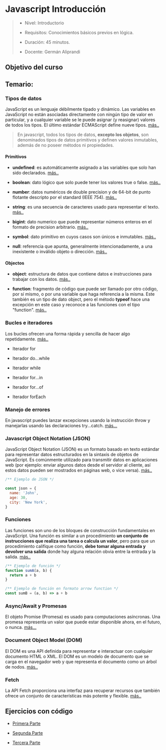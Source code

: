 # Javascript Introducción

> - Nivel: Introductorio
>
> - Requisitos: Conocimientos básicos previos en lógica.
>
> - Duración: 45 minutos.
>
> - Docente: Germán Aliprandi

## Objetivo del curso

## Temario:

### Tipos de datos

JavaScript es un lenguaje débilmente tipado y dinámico. Las variables en JavaScript no están asociadas directamente con ningún tipo de valor en particular, y a cualquier variable se le puede asignar (y reasignar) valores de todos los tipos. El último estándar ECMAScript define nueve tipos. [más..](https://developer.mozilla.org/es/docs/Web/JavaScript/Data_structures)

> En javascript, todos los tipos de datos, **excepto los objetos**, son denominados tipos de datos primitivos y definen valores inmutables, además de no poseer métodos ni propiedades.

#### Primitivos

- **undefined**: es automáticamente asignado a las variables que solo han sido declarados. [más..](https://en.wikipedia.org/wiki/Undefined_value)

- **boolean**: dato lógico que solo puede tener los valores true o false. [más..](https://es.wikipedia.org/wiki/Tipo_de_dato_l%C3%B3gico)

- **number**: datos numéricos de double precision y de 64-bit de punto flotante descripto por el standard (IEEE 754). [más..](https://es.wikipedia.org/wiki/Tipo_de_dato#Num.C3.A9ricos)

- **string**: es una secuencia de caracteres usado para representar el texto. [más..](http://es.wikipedia.org/wiki/Cadena_de_caracteres)

- **bigint**: dato numerico que puede representar números enteros en el formato de precision arbitrario. [más..](https://developer.mozilla.org/en-US/docs/Web/JavaScript/Data_structures#bigint_type)

- **symbol**: dato primitivo en cuyos casos son únicos e inmutables. [más..](http://en.wikipedia.org/wiki/Symbol_%28programming%29)

- **null**: referencia que apunta, generalmente intencionadamente, a una inexistente o inválido objeto o dirección. [más..](https://es.wikipedia.org/wiki/Puntero_%28inform%C3%A1tica%29#Puntero_nulo)

#### Objectos

- **object**: estructura de datos que contiene datos e instrucciones para trabajar con los datos. [más..](https://developer.mozilla.org/en-US/docs/Web/JavaScript/Data_structures#Objects)

- **function**: fragmento de código que puede ser llamado por otro código, por sí mismo, o por una variable que haga referencia a la misma. Este también es un tipo de dato object, pero el método **typeof** hace una excepción en este caso y reconoce a las funciones con el tipo "function". [más..](https://developer.mozilla.org/es/docs/Glossary/Function)

### Bucles e iteradores

Los bucles ofrecen una forma rápida y sencilla de hacer algo repetidamente. [más..](https://developer.mozilla.org/es/docs/Web/JavaScript/Guide/Loops_and_iteration)

- Iterador for

- Iterador do...while

- Iterador while

- Iterador for...in

- Iterador for...of

- Iterador forEach

### Manejo de errores

En javascript puedes lanzar excepciones usando la instrucción throw y manejarlas usando las declaraciones try...catch. [más...](https://developer.mozilla.org/es/docs/Web/JavaScript/Guide/Control_flow_and_error_handling)

### Javascript Object Notation (JSON)

JavaScript Object Notation (JSON) es un formato basado en texto estándar para representar datos estructurados en la sintaxis de objetos de JavaScript. Es comúnmente utilizado para transmitir datos en aplicaciones web (por ejemplo: enviar algunos datos desde el servidor al cliente, así estos datos pueden ser mostrados en páginas web, o vice versa). [más..](https://developer.mozilla.org/es/docs/Learn/JavaScript/Objects/JSON)

```js
/** Ejemplo de JSON */

const json = {
  name: 'John',
  age: 30,
  city: 'New York',
}
```

### Funciones

Las funciones son uno de los bloques de construcción fundamentales en JavaScript. Una función es similar a un procedimiento **un conjunto de instrucciones que realiza una tarea o calcula un valor**, pero para que un procedimiento califique como función, **debe tomar alguna entrada y devolver una salida** donde hay alguna relación obvia entre la entrada y la salida. [más..](https://developer.mozilla.org/es/docs/Web/JavaScript/Guide/Functions)

```js
/** Ejemplo de función */
function sumA(a, b) {
  return a + b
}

/** Ejemplo de función en formato arrow function */
const sumB = (a, b) => a + b
```

### Async/Await y Promesas

El objeto Promise (Promesa) es usado para computaciones asíncronas. Una promesa representa un valor que puede estar disponible ahora, en el futuro, o nunca. [más...](https://developer.mozilla.org/es/docs/Web/JavaScript/Reference/Statements/async_function)

### Document Object Model (DOM)

El DOM es una API definida para representar e interactuar con cualquier documento HTML o XML. El DOM es un modelo de documento que se carga en el navegador web y que representa el documento como un árbol de nodos. [más..](https://developer.mozilla.org/es/docs/Glossary/DOM)

### Fetch

La API Fetch proporciona una interfaz para recuperar recursos que también ofrece un conjunto de características más potente y flexible. [más..](https://developer.mozilla.org/es/docs/Web/API/Fetch_API)

## Ejercicios con código

- [Primera Parte](https://github1s.com/galiprandi/cursos/blob/HEAD/javascript-introduction/part-one.js)

- [Segunda Parte](https://github1s.com/galiprandi/cursos/blob/HEAD/javascript-introduction/part-two.js)

- [Tercera Parte](https://github1s.com/galiprandi/cursos/blob/HEAD/javascript-introduction/part-three.js)

